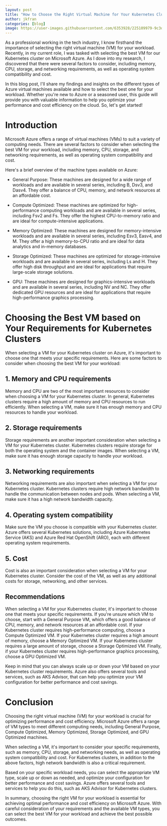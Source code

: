 ```yaml
---
layout: post
title: "How to Choose the Right Virtual Machine for Your Kubernetes Cluster on Azure"
author: jkfran
categories: [blog]
image: https://user-images.githubusercontent.com/6353928/225109979-9c3ddf33-eda8-461f-8d55-44fc809b13ff.png
---
```


As a professional working in the tech industry, I know firsthand the importance of selecting the right virtual machine (VM) for your workload. Recently, in my current role, I was tasked with selecting the best VM for our Kubernetes cluster on Microsoft Azure. As I dove into my research, I discovered that there were several factors to consider, including memory, CPU, storage, and networking requirements, as well as operating system compatibility and cost.

In this blog post, I'll share my findings and insights on the different types of Azure virtual machines available and how to select the best one for your workload. Whether you're new to Azure or a seasoned user, this guide will provide you with valuable information to help you optimize your performance and cost efficiency on the cloud. So, let's get started!

# Introduction

Microsoft Azure offers a range of virtual machines (VMs) to suit a variety of computing needs. There are several factors to consider when selecting the best VM for your workload, including memory, CPU, storage, and networking requirements, as well as operating system compatibility and cost.

Here's a brief overview of the machine types available on Azure:

- General Purpose: These machines are designed for a wide range of workloads and are available in several series, including B, Dsv3, and Dasv4. They offer a balance of CPU, memory, and network resources at an affordable cost.

- Compute Optimized: These machines are optimized for high-performance computing workloads and are available in several series, including Fsv2 and Fs. They offer the highest CPU-to-memory ratio and are ideal for compute-intensive applications.

- Memory Optimized: These machines are designed for memory-intensive workloads and are available in several series, including Esv3, Easv4, and M. They offer a high memory-to-CPU ratio and are ideal for data analytics and in-memory databases.

- Storage Optimized: These machines are optimized for storage-intensive workloads and are available in several series, including Ls and H. They offer high disk throughput and are ideal for applications that require large-scale storage solutions.

- GPU: These machines are designed for graphics-intensive workloads and are available in several series, including NV and NC. They offer dedicated GPU resources and are ideal for applications that require high-performance graphics processing.

# Choosing the Best VM based on Your Requirements for Kubernetes Clusters

When selecting a VM for your Kubernetes cluster on Azure, it's important to choose one that meets your specific requirements. Here are some factors to consider when choosing the best VM for your workload:

## 1. Memory and CPU requirements

Memory and CPU are two of the most important resources to consider when choosing a VM for your Kubernetes cluster. In general, Kubernetes clusters require a high amount of memory and CPU resources to run efficiently. When selecting a VM, make sure it has enough memory and CPU resources to handle your workload.

## 2. Storage requirements

Storage requirements are another important consideration when selecting a VM for your Kubernetes cluster. Kubernetes clusters require storage for both the operating system and the container images. When selecting a VM, make sure it has enough storage capacity to handle your workload.

## 3. Networking requirements

Networking requirements are also important when selecting a VM for your Kubernetes cluster. Kubernetes clusters require high network bandwidth to handle the communication between nodes and pods. When selecting a VM, make sure it has a high network bandwidth capacity.

## 4. Operating system compatibility

Make sure the VM you choose is compatible with your Kubernetes cluster. Azure offers several Kubernetes solutions, including Azure Kubernetes Service (AKS) and Azure Red Hat OpenShift (ARO), each with different operating system requirements.

## 5. Cost

Cost is also an important consideration when selecting a VM for your Kubernetes cluster. Consider the cost of the VM, as well as any additional costs for storage, networking, and other services.

## Recommendations

When selecting a VM for your Kubernetes cluster, it's important to choose one that meets your specific requirements. If you're unsure which VM to choose, start with a General Purpose VM, which offers a good balance of CPU, memory, and network resources at an affordable cost. If your Kubernetes cluster requires high-performance computing, choose a Compute Optimized VM. If your Kubernetes cluster requires a high amount of memory, choose a Memory Optimized VM. If your Kubernetes cluster requires a large amount of storage, choose a Storage Optimized VM. Finally, if your Kubernetes cluster requires high-performance graphics processing, choose a GPU Optimized VM.

Keep in mind that you can always scale up or down your VM based on your Kubernetes cluster requirements. Azure also offers several tools and services, such as AKS Advisor, that can help you optimize your VM configuration for better performance and cost savings.

# Conclusion

Choosing the right virtual machine (VM) for your workload is crucial for optimizing performance and cost efficiency. Microsoft Azure offers a range of VM types to meet different computing needs, including General Purpose, Compute Optimized, Memory Optimized, Storage Optimized, and GPU Optimized machines.

When selecting a VM, it's important to consider your specific requirements, such as memory, CPU, storage, and networking needs, as well as operating system compatibility and cost. For Kubernetes clusters, in addition to the above factors, high network bandwidth is also a critical requirement.

Based on your specific workload needs, you can select the appropriate VM type, scale up or down as needed, and optimize your configuration for better performance and cost savings. Azure offers several tools and services to help you do this, such as AKS Advisor for Kubernetes clusters.

In summary, choosing the right VM for your workload is essential for achieving optimal performance and cost efficiency on Microsoft Azure. With careful consideration of your requirements and the available VM types, you can select the best VM for your workload and achieve the best possible outcomes.
